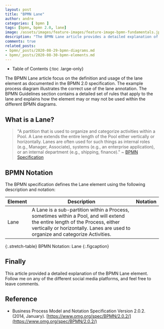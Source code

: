```yaml
---
layout: post
title: "BPMN Lane"
author: andre
categories: [ bpmn ]
tags: [bpmn, bpmn 2.0, lane]
image: /assets/images/feature-images/feature-image-bpmn-fundamentals.jpg
description: "The BPMN Lane article provides a detailed explanation of the lane element, including the BPMN notation, an example diagram and guidelines."
comments: true
related_posts:
- bpmn/_posts/2020-08-29-bpmn-diagrams.md
- bpmn/_posts/2020-08-30-bpmn-elements.md
---
```


- Table of Contents
{:toc .large-only}

The BPMN Lane article focus on the definition and usage of the lane element as documented in the BPMN 2.0
specification. The example process diagram illustrates the correct use of the lane annotation. The BPMN Guidelines
section contains a detailed set of rules that apply to the lane and explains how the element may or may not be used
within the different BPMN diagrams.

## What is a Lane?
> "A partition that is used to organize and categorize activities within a Pool. A Lane extends the entire length of 
> the Pool either vertically or horizontally. Lanes are often used for such things as internal roles (e.g., Manager, 
> Associate), systems (e.g., an enterprise application), or an internal department (e.g., shipping, finance)." ~ [BPMN Specification][1]

## BPMN Notation
The BPMN specification defines the Lane element using the following description and notation:

| Element | Description | Notation |
|---------|-------------|:--------:|
| Lane | A Lane is a sub-partition within a Process, sometimes within a Pool, and will extend the entire length of the Process, either vertically or horizontally. Lanes are used to organize and categorize Activities. | <iconify-icon height=48px data-icon="bpmn:lane-divide-two"></iconify-icon> |
{:.stretch-table}
BPMN Notation: Lane
{:.figcaption}

## Finally
This article provided a detailed explanation of the BPMN Lane element. Follow me on any of the different
social media platforms, and feel free to leave comments.

## Reference
* Business Process Model and Notation Specification Version 2.0.2. (2014, January). [https://www.omg.org/spec/BPMN/2.0.2/](https://www.omg.org/spec/BPMN/2.0.2/)


[1]:https://www.omg.org/spec/BPMN/2.0.2/PDF